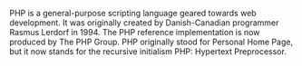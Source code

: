 PHP is a general-purpose scripting language geared towards web development. It was originally created by Danish-Canadian programmer Rasmus Lerdorf in 1994. The PHP reference implementation is now produced by The PHP Group. PHP originally stood for Personal Home Page, but it now stands for the recursive initialism PHP: Hypertext Preprocessor.